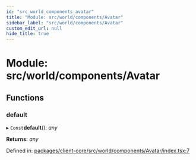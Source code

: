 ```yaml
---
id: "src_world_components_avatar"
title: "Module: src/world/components/Avatar"
sidebar_label: "src/world/components/Avatar"
custom_edit_url: null
hide_title: true
---
```


# Module: src/world/components/Avatar

## Functions

### default

▸ `Const`**default**(): *any*

**Returns:** *any*

Defined in: [packages/client-core/src/world/components/Avatar/index.tsx:7](https://github.com/xr3ngine/xr3ngine/blob/673ad6a5f/packages/client-core/src/world/components/Avatar/index.tsx#L7)
